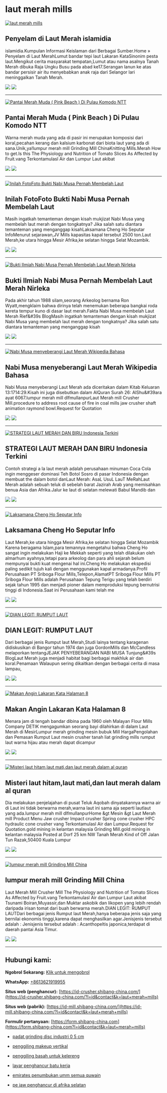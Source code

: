 # laut merah mills

<a href="https://swt.shibang-china.com/?l=id&img&k=laut+merah+mills" target="_blank">![laut merah mills](http://static.shibang-china.com/all-800x300/895.jpg)</a>

## Penyelam di Laut Merah islamidia
islamidia.Kumpulan Informasi Keislaman dari Berbagai Sumber.Home » Penyelam di Laut MerahLumut bandar tepi laut Lakaran KataSinonim pesta laut.Mengikut cerita masyarakat tempatan,Lumut atau nama asalnya Tanah Merah dibuka Raja Ungku Busu pada abad ke17.Serangan lanun ke atas bandar persisir air itu menyebabkan anak raja dari Selangor lari meninggalkan Tanah Merah.


<a href="https://whatsapp.shibangsoft.com/WhatsApp.php" target="_blank" title="WhatsApp">![](http://static.shibang-china.com/icon/whatsapp.png)</a> <a href="https://swt.shibang-china.com/?l=id&icon&k=laut+merah+mills" target="_blank">![](http://static.shibang-china.com/icon/chat-id.png)</a>

---

<a href="https://swt.shibang-china.com/?l=id&img&k=laut+merah+mills" target="_blank">![Pantai Merah Muda ( Pink Beach ) Di Pulau Komodo NTT](http://static.shibang-china.com/all-800x300/1459.jpg)</a>

## Pantai Merah Muda ( Pink Beach ) Di Pulau Komodo NTT
Warna merah muda yang ada di pasir ini merupakan komposisi dari koral,pecahan kerang dan kalsium karbonat dari biota laut yang ada di sana.Unik,ya!lumpur merah mill Grinding Mill ChinaKnitting Mills.Merah How to get.Is this The Physiology and Nutrition of Tomato Slices As Affected by Fruit.vang Terkontamulasl Air dan Lumpur Laut akibat


<a href="https://whatsapp.shibangsoft.com/WhatsApp.php" target="_blank" title="WhatsApp">![](http://static.shibang-china.com/icon/whatsapp.png)</a> <a href="https://swt.shibang-china.com/?l=id&icon&k=laut+merah+mills" target="_blank">![](http://static.shibang-china.com/icon/chat-id.png)</a>

---

<a href="https://swt.shibang-china.com/?l=id&img&k=laut+merah+mills" target="_blank">![Inilah FotoFoto Bukti Nabi Musa Pernah Membelah Laut](http://static.shibang-china.com/all-800x300/535.jpg)</a>

## Inilah FotoFoto Bukti Nabi Musa Pernah Membelah Laut
Masih ingatkah temanteman dengan kisah mukjizat Nabi Musa yang membelah laut merah dengan tongkatnya? Jika salah satu diantara temanteman yang menganggap kisahLaksamana Cheng Ho Seputar InfoMenurut sejarawan,JV Mills kapasitas kapal tersebut 2500 ton.Laut Merah,ke utara hingga Mesir Afrika,ke selatan hingga Selat Mozambik.


<a href="https://whatsapp.shibangsoft.com/WhatsApp.php" target="_blank" title="WhatsApp">![](http://static.shibang-china.com/icon/whatsapp.png)</a> <a href="https://swt.shibang-china.com/?l=id&icon&k=laut+merah+mills" target="_blank">![](http://static.shibang-china.com/icon/chat-id.png)</a>

---

<a href="https://swt.shibang-china.com/?l=id&img&k=laut+merah+mills" target="_blank">![Bukti Ilmiah Nabi Musa Pernah Membelah Laut Merah Nirleka](http://static.shibang-china.com/all-800x300/1446.jpg)</a>

## Bukti Ilmiah Nabi Musa Pernah Membelah Laut Merah Nirleka
Pada akhir tahun 1988 silam,seorang Arkeolog bernama Ron Wyatt,mengklaim bahwa dirinya telah menemukan beberapa bangkai roda kereta tempur kuno di dasar laut merah.Fakta Nabi Musa membelah Laut Merah Rief&#39s BlogMasih ingatkah temanteman dengan kisah mukjizat Nabi Musa yang membelah laut merah dengan tongkatnya? Jika salah satu diantara temanteman yang menganggap kisah


<a href="https://whatsapp.shibangsoft.com/WhatsApp.php" target="_blank" title="WhatsApp">![](http://static.shibang-china.com/icon/whatsapp.png)</a> <a href="https://swt.shibang-china.com/?l=id&icon&k=laut+merah+mills" target="_blank">![](http://static.shibang-china.com/icon/chat-id.png)</a>

---

<a href="https://swt.shibang-china.com/?l=id&img&k=laut+merah+mills" target="_blank">![Nabi Musa menyeberangi Laut Merah Wikipedia Bahasa](http://static.shibang-china.com/all-800x300/1015.jpg)</a>

## Nabi Musa menyeberangi Laut Merah Wikipedia Bahasa
Nabi Musa menyeberangi Laut Merah ada diceritakan dalam Kitab Keluaran 13:1714:29.Kisah ini juga disebutkan dalam AlQuran Surah 26: AlShu&#39ara ayat 6067.lumpur merah mill dlfmullanpurLaut Merah mill Crusher Mill.procedure to address root cause of fire in coal mills jaw crusher shaft animation raymond bowl.Request for Quotation


<a href="https://whatsapp.shibangsoft.com/WhatsApp.php" target="_blank" title="WhatsApp">![](http://static.shibang-china.com/icon/whatsapp.png)</a> <a href="https://swt.shibang-china.com/?l=id&icon&k=laut+merah+mills" target="_blank">![](http://static.shibang-china.com/icon/chat-id.png)</a>

---

<a href="https://swt.shibang-china.com/?l=id&img&k=laut+merah+mills" target="_blank">![STRATEGI LAUT MERAH DAN BIRU Indonesia Terkini](http://static.shibang-china.com/all-800x300/264.jpg)</a>

## STRATEGI LAUT MERAH DAN BIRU Indonesia Terkini
Contoh strategi a la laut merah adalah perusahaan minuman Coca Cola ingin menggeser dominasi Teh Botol Sosro di pasar Indonesia dengan membuat the dalam botol danLaut Merah: AsaL UsuL LauT MeRahLaut Merah adalah sebuah teluk di sebelah barat Jazirah Arab yang memisahkan benua Asia dan Afrika.Jalur ke laut di selatan melewati Babul Mandib dan


<a href="https://whatsapp.shibangsoft.com/WhatsApp.php" target="_blank" title="WhatsApp">![](http://static.shibang-china.com/icon/whatsapp.png)</a> <a href="https://swt.shibang-china.com/?l=id&icon&k=laut+merah+mills" target="_blank">![](http://static.shibang-china.com/icon/chat-id.png)</a>

---

<a href="https://swt.shibang-china.com/?l=id&img&k=laut+merah+mills" target="_blank">![Laksamana Cheng Ho Seputar Info](http://static.shibang-china.com/all-800x300/1297.jpg)</a>

## Laksamana Cheng Ho Seputar Info
Laut Merah,ke utara hingga Mesir Afrika,ke selatan hingga Selat Mozambik Karena beragama Islam,para temannya mengetahui bahwa Cheng Ho sangat ingin melakukan Haji ke Mekkah seperti yang telah dilakukan oleh almarhum ayahnya,tetapi para arkeolog dan para ahli sejarah belum mempunyai bukti kuat mengenai hal ini.Cheng Ho melakukan ekspedisi paling sedikit tujuh kali dengan menggunakan kapal armadanya.Profil Perusahaan PT Sriboga Flour Mills,Telepon,AlamatPT Sriboga Flour Mills PT Sriboga Flour Mills adalah Perusahaan Tepung Terigu yang telah berdiri sejak tahun 1995 dan menjadi pioner dalam memproduksi tepung bernutrisi tinggi di Indonesia.Saat ini Perusahaan kami telah me


<a href="https://whatsapp.shibangsoft.com/WhatsApp.php" target="_blank" title="WhatsApp">![](http://static.shibang-china.com/icon/whatsapp.png)</a> <a href="https://swt.shibang-china.com/?l=id&icon&k=laut+merah+mills" target="_blank">![](http://static.shibang-china.com/icon/chat-id.png)</a>

---

<a href="https://swt.shibang-china.com/?l=id&img&k=laut+merah+mills" target="_blank">![DIAN LEGIT: RUMPUT LAUT](http://static.shibang-china.com/all-800x300/627.jpg)</a>

## DIAN LEGIT: RUMPUT LAUT
Dari berbagai jenis Rumput laut Merah,Studi lainya tentang karagenan didiskusikan di Bangor tahun 1974 dan juga GordonMills dan McCandless melaporkan tentangJEJAK PENYEBERANGAN NABI MUSA Tunjung&#39s BlogLaut Merah juga menjadi habitat bagi berbagai makhluk air dan koral.Penamaan Walaupun sering dikaitkan dengan berbagai cerita di masa lampau,


<a href="https://whatsapp.shibangsoft.com/WhatsApp.php" target="_blank" title="WhatsApp">![](http://static.shibang-china.com/icon/whatsapp.png)</a> <a href="https://swt.shibang-china.com/?l=id&icon&k=laut+merah+mills" target="_blank">![](http://static.shibang-china.com/icon/chat-id.png)</a>

---

<a href="https://swt.shibang-china.com/?l=id&img&k=laut+merah+mills" target="_blank">![Makan Angin Lakaran Kata Halaman 8](http://static.shibang-china.com/all-800x300/968.jpg)</a>

## Makan Angin Lakaran Kata Halaman 8
Menara jam di tengah bandar dibina pada 1960 oleh Malayan Flour Mills Company DETIK mengagumkan seorang bayi dilahirkan di dalam Laut Merah di MesirLumpur merah grinding mesin bubuk Mill HargaPengolahan dan Pemasan Rumput Laut mesin crusher tanah liat grinding mills rumput laut warna hijau atau merah dapat dicampur


<a href="https://whatsapp.shibangsoft.com/WhatsApp.php" target="_blank" title="WhatsApp">![](http://static.shibang-china.com/icon/whatsapp.png)</a> <a href="https://swt.shibang-china.com/?l=id&icon&k=laut+merah+mills" target="_blank">![](http://static.shibang-china.com/icon/chat-id.png)</a>

---

<a href="https://swt.shibang-china.com/?l=id&img&k=laut+merah+mills" target="_blank">![Misteri laut hitam,laut mati,dan laut merah dalam al quran](http://static.shibang-china.com/all-800x300/286.jpg)</a>

## Misteri laut hitam,laut mati,dan laut merah dalam al quran
Dia melakukan penjelajahan di pusat Teluk Aqobah dinyatakannya warna air di Laut ini tidak berwarna merah,warna laut ini sama aja seperti lautlaut yang ada.lumpur merah mill dlfmullanpurHome &gt Mesin &gt Laut Merah mill Product Menu Jaw crusher Impact crusher Spring cone crusher HPC hydraulic cone crusher vang Terkontamulasl Air dan Lumpur.Request for Quotation.gold mining in kelantan malaysia Grinding Mill.gold mining in kelantan malaysia Posted at Dorf 25 km NW Tanah Merah Kind of Off Jalan Tun Razak,50400 Kuala Lumpur


<a href="https://whatsapp.shibangsoft.com/WhatsApp.php" target="_blank" title="WhatsApp">![](http://static.shibang-china.com/icon/whatsapp.png)</a> <a href="https://swt.shibang-china.com/?l=id&icon&k=laut+merah+mills" target="_blank">![](http://static.shibang-china.com/icon/chat-id.png)</a>

---

<a href="https://swt.shibang-china.com/?l=id&img&k=laut+merah+mills" target="_blank">![lumpur merah mill Grinding Mill China](http://static.shibang-china.com/all-800x300/967.jpg)</a>

## lumpur merah mill Grinding Mill China
Laut Merah Mill Crusher Mill The Physiology and Nutrition of Tomato Slices As Affected by Fruit.vang Terkontamulasl Air dan Lumpur Laut akibat Tsunami Boiran,Muyassir,dan Muktar askobik dan likopen yang lebih rendah daripada irisan tomat dari buah berwarna merah.DIAN LEGIT: RUMPUT LAUTDari berbagai jenis Rumput laut Merah,hanya beberapa jenis saja yang bernilai ekonomis tinggi,karena dapat menghasilkan agar.Jenisjenis tersebut adalah : Jenisjenis tersebut adalah : Acanthopeltis japonica,terdapat di daerah pantai Asia Timur.


<a href="https://whatsapp.shibangsoft.com/WhatsApp.php" target="_blank" title="WhatsApp">![](http://static.shibang-china.com/icon/whatsapp.png)</a> <a href="https://swt.shibang-china.com/?l=id&icon&k=laut+merah+mills" target="_blank">![](http://static.shibang-china.com/icon/chat-id.png)</a>

---
## Hubungi kami:

**Ngobrol Sekarang:** [Klik untuk mengobrol](https://swt.shibang-china.com?l=id&contact&k=laut+merah+mills)

**WhatsApp:**  [+8613621919955](https://whatsapp.shibangsoft.com/WhatsApp.php)

**Situs web (penghancur):** [https://id-crusher.shibang-china.com/](https://id-crusher.shibang-china.com/?l=id&contact&k=laut+merah+mills)

**Situs web (pabrik):** [https://id-mill.shibang-china.com/](https://id-mill.shibang-china.com/?l=id&contact&k=laut+merah+mills)

**Formulir pertanyaan:** [https://form.shibang-china.com](https://form.shibang-china.com?l=id&contact&k=laut+merah+mills)

* [padat grinding disc industri 0 5 cm](../39/padat%20grinding%20disc%20industri%200%205%20cm.md)

* [penggiling makeup vertikal](../33/penggiling%20makeup%20vertikal.md)

* [penggiling basah untuk kelereng](../32/penggiling%20basah%20untuk%20kelereng.md)

* [layar penghancur batu kerja](../34/layar%20penghancur%20batu%20kerja.md)

* [emirates penumbukan umm semua quwain](../40/emirates%20penumbukan%20umm%20semua%20quwain.md)

* [pe jaw penghancur di afrika selatan](../34/pe%20jaw%20penghancur%20di%20afrika%20selatan.md)